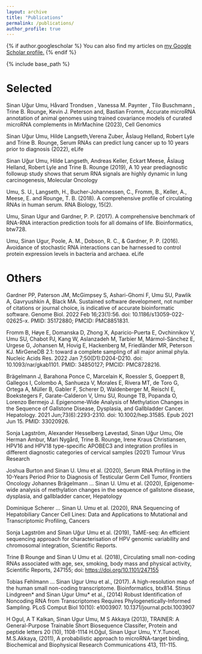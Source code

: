 ```yaml
---
layout: archive
title: "Publications"
permalink: /publications/
author_profile: true
---
```


{% if author.googlescholar %}
  You can also find my articles on <u><a href="{{author.googlescholar}}">my Google Scholar profile</a>.</u>
{% endif %}

{% include base_path %}

Selected
======

Sinan Uğur Umu, Håvard Trondsen , Vanessa M. Paynter , Tilo Buschmann , Trine B. Rounge, Kevin J. Peterson and, Bastian Fromm, Accurate microRNA annotation of animal genomes using trained covariance models of curated microRNA complements in MirMachine (2023), Cell Genomics

Sinan Uğur Umu, Hilde Langseth,Verena Zuber, Åslaug Helland, Robert Lyle and Trine B. Rounge, Serum RNAs can predict lung cancer up to 10 years prior to diagnosis (2022), eLife

Sinan Uğur Umu, Hilde Langseth, Andreas Keller, Eckart Meese, Åslaug Helland, Robert Lyle  and Trine B. Rounge (2019), A 10 year prediagnostic followup study shows that serum RNA signals are highly dynamic in lung carcinogenesis, Molecular Oncology

Umu, S. U., Langseth, H., Bucher-Johannessen, C., Fromm, B., Keller, A., Meese, E. and  Rounge, T. B. (2018). A comprehensive profile of circulating RNAs in human serum. RNA Biology, 15(2). 

Umu, Sinan Ugur and Gardner, P. P. (2017). A comprehensive benchmark of RNA-RNA interaction prediction tools for all domains of life. Bioinformatics, btw728. 

Umu, Sinan Ugur, Poole, A. M., Dobson, R. C., & Gardner, P. P. (2016). Avoidance of stochastic RNA interactions can be harnessed to control protein expression levels in bacteria and archaea. eLife

Others
======
Gardner PP, Paterson JM, McGimpsey S, Ashari-Ghomi F, Umu SU, Pawlik A, Gavryushkin A, Black MA. Sustained software development, not number of citations or journal choice, is indicative of accurate bioinformatic software. Genome Biol. 2022 Feb 16;23(1):56. doi: 10.1186/s13059-022-02625-x. PMID: 35172880; PMCID: PMC8851831.

Fromm B, Høye E, Domanska D, Zhong X, Aparicio-Puerta E, Ovchinnikov V, Umu SU, Chabot PJ, Kang W, Aslanzadeh M, Tarbier M, Mármol-Sánchez E, Urgese G, Johansen M, Hovig E, Hackenberg M, Friedländer MR, Peterson KJ. MirGeneDB 2.1: toward a complete sampling of all major animal phyla. Nucleic Acids Res. 2022 Jan 7;50(D1):D204-D210. doi: 10.1093/nar/gkab1101. PMID: 34850127; PMCID: PMC8728216.

Brägelmann J, Barahona Ponce C, Marcelain K, Roessler S, Goeppert B, Gallegos I, Colombo A, Sanhueza V, Morales E, Rivera MT, de Toro G, Ortega A, Müller B, Gabler F, Scherer D, Waldenberger M, Reischl E, Boekstegers F, Garate-Calderon V, Umu SU, Rounge TB, Popanda O, Lorenzo Bermejo J. Epigenome-Wide Analysis of Methylation Changes in the Sequence of Gallstone Disease, Dysplasia, and Gallbladder Cancer. Hepatology. 2021 Jun;73(6):2293-2310. doi: 10.1002/hep.31585. Epub 2021 Jun 15. PMID: 33020926.

Sonja Lagström, Alexander Hesselberg Løvestad, Sinan Uğur Umu, Ole Herman Ambur, Mari Nygård, Trine B. Rounge, Irene Kraus Christiansen, HPV16 and HPV18 type-specific APOBEC3 and integration profiles in different diagnostic categories of cervical samples (2021) Tumour Virus Research

Joshua Burton and Sinan U. Umu et al. (2020), Serum RNA Profiling in the 10-Years Period Prior to Diagnosis of Testicular Germ Cell Tumor, Frontiers Oncology
Johannes Brägelmann … Sinan U. Umu et al. (2020), Epigenome‐wide analysis of methylation changes in the sequence of gallstone disease, dysplasia, and gallbladder cancer, Hepatology

Dominique Scherer … Sinan U. Umu et al. (2020), RNA Sequencing of Hepatobiliary Cancer Cell Lines: Data and Applications to Mutational and Transcriptomic Profiling, Cancers

Sonja Lagström and Sinan Uğur Umu et al. (2019), TaME-seq: An efficient sequencing approach for characterisation of HPV genomic variability and chromosomal integration, Scientific Reports.

Trine B Rounge and Sinan U Umu et al. (2018), Circulating small non-coding RNAs associated with age, sex, smoking, body mass and physical activity, Scientific Reports, 247155; doi: https://doi.org/10.1101/247155

Tobias Fehlmann … Sinan Ugur Umu et al., (2017). A high-resolution map of the human small non-coding transcriptome. Bioinformatics, btx814.
Stinus Lindgreen* and Sinan Ugur Umu* et al., (2014) Robust Identification of Noncoding RNA from Transcriptomes Requires Phylogenetically-Informed Sampling. PLoS Comput Biol 10(10): e1003907. 10.1371/journal.pcbi.1003907

H Ogul, A T Kalkan, Sinan Ugur Umu, M S Akkaya (2013), TRAINER: A General-Purpose Trainable Short Biosequence Classifer, Protein and peptide letters 20 (10), 1108-1114
H.Oğul, Sinan Ugur Umu, Y.Y.Tuncel, M.S.Akkaya, (2011), A probabilistic approach to microRNA-target binding, Biochemical and Biophysical Research Communications 413, 111-115.
